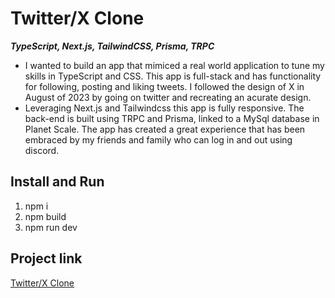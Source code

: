 # Twitter/X Clone

**_TypeScript, Next.js, TailwindCSS, Prisma, TRPC_**

- I wanted to build an app that mimiced a real world application to tune my skills in TypeScript and CSS. This app is full-stack and has functionality for following, posting and liking tweets. I followed the design of X in August of 2023 by going on twitter and recreating an acurate design.
- Leveraging Next.js and Tailwindcss this app is fully responsive. The back-end is built using TRPC and Prisma, linked to a MySql database in Planet Scale. The app has created a great experience that has been embraced by my friends
  and family who can log in and out using discord.

## Install and Run

1. npm i
2. npm build
3. npm run dev

## Project link

[Twitter/X Clone](https://twitter-clone-one-henna.vercel.app/)
